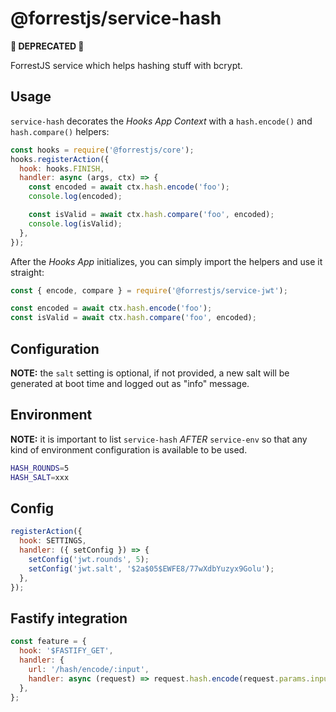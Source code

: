 # @forrestjs/service-hash

**🚧 DEPRECATED 🚧**

ForrestJS service which helps hashing stuff with bcrypt.

## Usage

`service-hash` decorates the _Hooks App Context_ with a `hash.encode()` and `hash.compare()` helpers:

```js
const hooks = require('@forrestjs/core');
hooks.registerAction({
  hook: hooks.FINISH,
  handler: async (args, ctx) => {
    const encoded = await ctx.hash.encode('foo');
    console.log(encoded);

    const isValid = await ctx.hash.compare('foo', encoded);
    console.log(isValid);
  },
});
```

After the _Hooks App_ initializes, you can simply import the helpers and use it straight:

```js
const { encode, compare } = require('@forrestjs/service-jwt');

const encoded = await ctx.hash.encode('foo');
const isValid = await ctx.hash.compare('foo', encoded);
```

## Configuration

**NOTE:** the `salt` setting is optional, if not provided, a new salt will be generated at boot time
and logged out as "info" message.

## Environment

**NOTE:** it is important to list `service-hash` _AFTER_ `service-env` so that any kind of environment
configuration is available to be used.

```bash
HASH_ROUNDS=5
HASH_SALT=xxx
```

## Config

```js
registerAction({
  hook: SETTINGS,
  handler: ({ setConfig }) => {
    setConfig('jwt.rounds', 5);
    setConfig('jwt.salt', '$2a$05$EWFE8/77wXdbYuzyx9Golu');
  },
});
```

## Fastify integration

```js
const feature = {
  hook: '$FASTIFY_GET',
  handler: {
    url: '/hash/encode/:input',
    handler: async (request) => request.hash.encode(request.params.input),
  },
};
```
